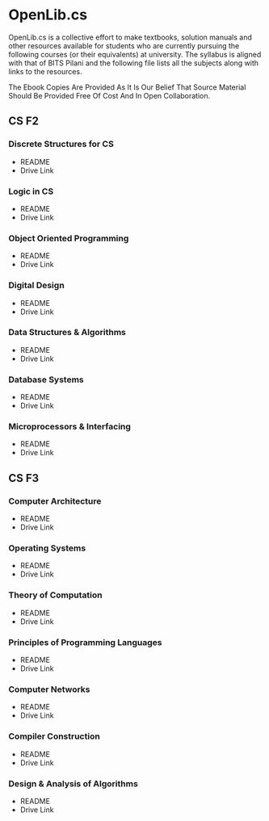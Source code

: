# OpenLib.cs
OpenLib.cs is a collective effort to make textbooks, solution manuals and other resources available for students who are currently pursuing the following courses (or their equivalents) at university. The syllabus is aligned with that of BITS Pilani and the following file lists all the subjects along with links to the resources. 

The Ebook Copies Are Provided As It Is Our Belief That Source Material
Should Be Provided Free Of Cost And In Open Collaboration. 

## CS F2
### Discrete Structures for CS
  - README
  - Drive Link
### Logic in CS
  - README
  - Drive Link
### Object Oriented Programming
  - README
  - Drive Link
### Digital Design
  - README
  - Drive Link
### Data Structures & Algorithms
  - README
  - Drive Link
### Database Systems
  - README
  - Drive Link
### Microprocessors & Interfacing
  - README
  - Drive Link

## CS F3
### Computer Architecture
  - README
  - Drive Link
### Operating Systems
  - README
  - Drive Link
### Theory of Computation
  - README
  - Drive Link
### Principles of Programming Languages
  - README
  - Drive Link
### Computer Networks
  - README
  - Drive Link
### Compiler Construction
  - README
  - Drive Link
### Design & Analysis of Algorithms
  - README
  - Drive Link
